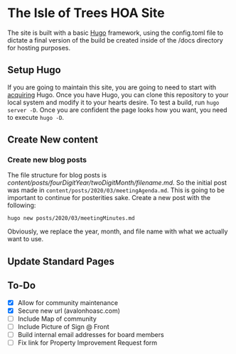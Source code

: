 # The Isle of Trees HOA Site

The site is built with a basic [Hugo](https://gohugo.io/) framework, using the config.toml file to dictate a final version of the build be created inside of the /docs directory for hosting purposes.

## Setup Hugo
If you are going to maintain this site, you are going to need to start with [acquiring](https://gohugo.io/getting-started/installing/) Hugo. Once you have Hugo, you can clone this repository to your local system and modify it to your hearts desire. To test a build, run `hugo server -D`. Once you are confident the page looks how you want, you need to execute `hugo -D`.

## Create New content

### Create new blog posts
The file structure for blog posts is *content/posts/fourDigitYear/twoDigitMonth/filename.md*. So the initial post was made in `content/posts/2020/03/meetingAgenda.md`. This is going to be important to continue for posterities sake. Create a new post with the following:

```
hugo new posts/2020/03/meetingMinutes.md
```

Obviously, we replace the year, month, and file name with what we actually want to use.

## Update Standard Pages


## To-Do
- [X] Allow for community maintenance
- [X] Secure new url (avalonhoasc.com)
- [ ] Include Map of community
- [ ] Include Picture of Sign @ Front
- [ ] Build internal email addresses for board members
- [ ] Fix link for Property Improvement Request form
